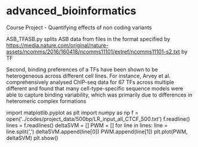 # advanced_bioinformatics
Course Project - Quantifying effects of non coding variants

ASB_TFASB.py splits ASB data from files in the format specified by https://media.nature.com/original/nature-assets/ncomms/2016/160418/ncomms11101/extref/ncomms11101-s2.txt by TF

Second, binding preferences of a TFs have been
shown to be heterogeneous across different cell lines. For instance, Arvey et al. comprehensively analysed
ChIP-seq data for 67 TFs across multiple different and found that many cell-type-specific sequence models
were able to capture binding variability, which was primarily due to differences in heteromeric complex
formations

import matplotlib.pyplot as plt
import numpy as np
f = open('../codes/project_data/500bp/LR_input_all_CTCF_500.txt')
f.readline()
lines = f.readlines()
deltaSVM = []
PWM = []
for line in lines:
	line = line.split(',')
	deltaSVM.append(line[0])
	PWM.append(line[1])
plt.plot(PWM, deltaSVM)
plt.show()
